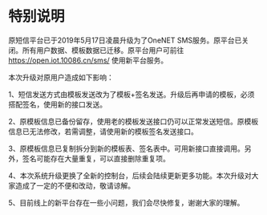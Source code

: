 # 特别说明

原短信平台已于2019年5月17日凌晨升级为了OneNET SMS服务。原平台已关闭。所有用户数据、模板数据已迁移。原平台用户可前往
https://open.iot.10086.cn/sms/
使用新平台服务。

本次升级对原用户造成如下影响：

1、短信发送方式由模板发送改为了模板+签名发送。升级后再申请的模板，必须搭配签名，使用新的接口发送。

2、原模板信息已备份留存，使用老的模板发送接口仍可以正常发送短信。原模板信息已无法修改，若需调整，请使用新的模板签名发送接口。

3、原模板信息已复制拆分到新的模板表、签名表中。可用新接口直接调用。另外，签名可能存在大量重复，可以直接删除重复项。

4、本次系统升级更换了全新的控制台，后续会陆续更新更多功能。本次升级对大家造成了一定的不便和改动，敬请谅解。

5、目前线上的新平台存在一些小问题，我们会尽快修复，谢谢大家的理解。